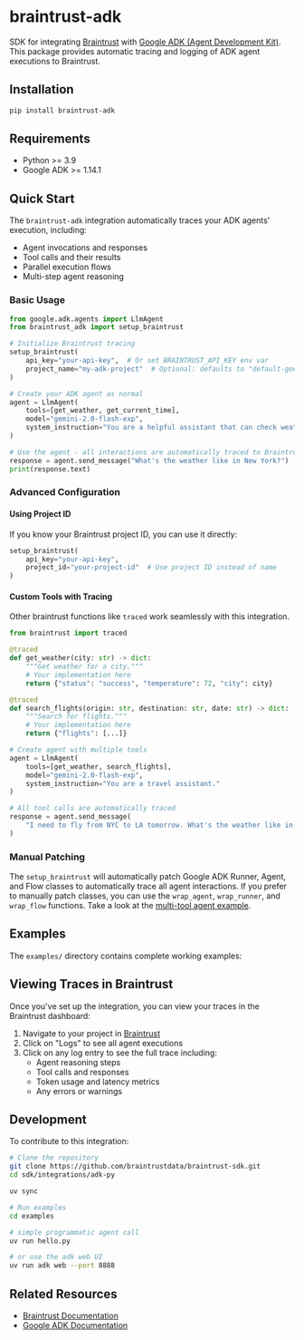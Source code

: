 # braintrust-adk

SDK for integrating [Braintrust](https://braintrust.dev) with [Google ADK (Agent Development Kit)](https://github.com/google/adk-python). This package provides automatic tracing and logging of ADK agent executions to Braintrust.

## Installation

```bash
pip install braintrust-adk
```

## Requirements

- Python >= 3.9
- Google ADK >= 1.14.1

## Quick Start

The `braintrust-adk` integration automatically traces your ADK agents' execution, including:

- Agent invocations and responses
- Tool calls and their results
- Parallel execution flows
- Multi-step agent reasoning

### Basic Usage

```python
from google.adk.agents import LlmAgent
from braintrust_adk import setup_braintrust

# Initialize Braintrust tracing
setup_braintrust(
    api_key="your-api-key",  # Or set BRAINTRUST_API_KEY env var
    project_name="my-adk-project"  # Optional: defaults to "default-google-adk-py"
)

# Create your ADK agent as normal
agent = LlmAgent(
    tools=[get_weather, get_current_time],
    model="gemini-2.0-flash-exp",
    system_instruction="You are a helpful assistant that can check weather and time."
)

# Use the agent - all interactions are automatically traced to Braintrust
response = agent.send_message("What's the weather like in New York?")
print(response.text)
```

### Advanced Configuration

#### Using Project ID

If you know your Braintrust project ID, you can use it directly:

```python
setup_braintrust(
    api_key="your-api-key",
    project_id="your-project-id"  # Use project ID instead of name
)
```

#### Custom Tools with Tracing

Other braintrust functions like `traced` work seamlessly with this integration.

```python
from braintrust import traced

@traced
def get_weather(city: str) -> dict:
    """Get weather for a city."""
    # Your implementation here
    return {"status": "success", "temperature": 72, "city": city}

@traced
def search_flights(origin: str, destination: str, date: str) -> dict:
    """Search for flights."""
    # Your implementation here
    return {"flights": [...]}

# Create agent with multiple tools
agent = LlmAgent(
    tools=[get_weather, search_flights],
    model="gemini-2.0-flash-exp",
    system_instruction="You are a travel assistant."
)

# All tool calls are automatically traced
response = agent.send_message(
    "I need to fly from NYC to LA tomorrow. What's the weather like in LA?"
)
```

### Manual Patching

The `setup_braintrust` will automatically patch Google ADK Runner, Agent, and Flow classes to automatically trace all agent interactions. If you prefer to manually patch classes, you can use the `wrap_agent`, `wrap_runner`, and `wrap_flow` functions. Take a look at the [multi-tool agent example](./examples/multi_tool_agent/agent.py).

## Examples

The `examples/` directory contains complete working examples:

## Viewing Traces in Braintrust

Once you've set up the integration, you can view your traces in the Braintrust dashboard:

1. Navigate to your project in [Braintrust](https://braintrust.dev)
2. Click on "Logs" to see all agent executions
3. Click on any log entry to see the full trace including:
   - Agent reasoning steps
   - Tool calls and responses
   - Token usage and latency metrics
   - Any errors or warnings

## Development

To contribute to this integration:

```bash
# Clone the repository
git clone https://github.com/braintrustdata/braintrust-sdk.git
cd sdk/integrations/adk-py

uv sync

# Run examples
cd examples

# simple programmatic agent call
uv run hello.py

# or use the adk web UI
uv run adk web --port 8888
```

## Related Resources

- [Braintrust Documentation](https://www.braintrust.dev/docs)
- [Google ADK Documentation](https://github.com/google/genai-agent-dev-kit)
